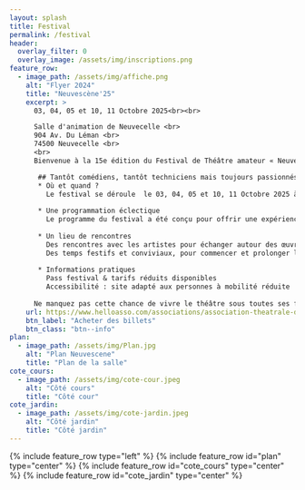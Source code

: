 ```yaml
---
layout: splash
title: Festival
permalink: /festival
header:
  overlay_filter: 0
  overlay_image: /assets/img/inscriptions.png 
feature_row:
  - image_path: /assets/img/affiche.png   
    alt: "Flyer 2024"
    title: "Neuvescène'25"
    excerpt: >
      03, 04, 05 et 10, 11 Octobre 2025<br><br>

      Salle d'animation de Neuvecelle <br>
      904 Av. Du Léman <br>
      74500 Neuvecelle <br>
      <br>
      Bienvenue à la 15e édition du Festival de Théâtre amateur « NeuveScène’25 » un rendez-vous incontournable pour les amoureux de la scène, de l’émotion et de la création artistique !<br>

       ## Tantôt comédiens, tantôt techniciens mais toujours passionnés !
       * Où et quand ?
         Le festival se déroule  le 03, 04, 05 et 10, 11 Octobre 2025 à  la salle d’animation de Neuvecelle un cadre unique qui devient, le temps de quelques jours, le théâtre vivant d’une                programmation riche, engagée et festive.
         
       * Une programmation éclectique
         Le programme du festival a été conçu pour offrir une expérience théâtrale accessible à tous, mêlant tradition et modernité, réflexion et divertissement. Que vous soyez passionné de               théâtre, curieux ou simple promeneur, vous y trouverez de quoi nourrir votre imagination et vos émotions.
         
       * Un lieu de rencontres
         Des rencontres avec les artistes pour échanger autour des œuvres présentées.
         Des temps festifs et conviviaux, pour commencer et prolonger les soirées dans une ambiance chaleureuse dans un espace convivial avec petite restauration et buvette.
         
       * Informations pratiques
         Pass festival & tarifs réduits disponibles
         Accessibilité : site adapté aux personnes à mobilité réduite 
         
      Ne manquez pas cette chance de vivre le théâtre sous toutes ses formes !
    url: https://www.helloasso.com/associations/association-theatrale-de-neuvecelle/evenements/neuvescene-25
    btn_label: "Acheter des billets"
    btn_class: "btn--info"
plan:
  - image_path: /assets/img/Plan.jpg
    alt: "Plan Neuvescene"
    title: "Plan de la salle"
cote_cours:
  - image_path: /assets/img/cote-cour.jpeg
    alt: "Côté cours"
    title: "Côté cour"
cote_jardin:
  - image_path: /assets/img/cote-jardin.jpeg
    alt: "Côté jardin"
    title: "Côté jardin"
---
```


{% include feature_row type="left" %}
{% include feature_row id="plan" type="center" %}
{% include feature_row id="cote_cours" type="center" %}
{% include feature_row id="cote_jardin" type="center" %}
